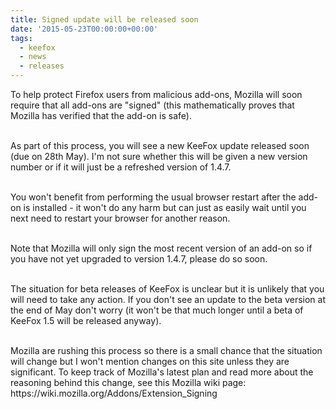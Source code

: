 ```yaml
---
title: Signed update will be released soon
date: '2015-05-23T00:00:00+00:00'
tags:
  - keefox
  - news
  - releases
---
```

<p>To help protect Firefox users from malicious  add-ons, Mozilla will soon require that all add-ons are "signed" (this  mathematically proves that Mozilla has verified that the add-on is safe).<br><br></p>
<p>As  part of this process, you will see a new KeeFox update released soon  (due on 28th May). I'm not sure whether this will be given a new version  number or if it will just be a refreshed version of 1.4.7.<br><br></p>
<p>You won't benefit from performing the usual browser  restart after the add-on is installed - it won't do any harm but can  just as easily wait until you next need to restart your browser for  another reason.<br><br></p>
<p>Note that Mozilla will only sign the most  recent version of an add-on so if you have not yet upgraded to version  1.4.7, please do so soon.<br><br></p>
<p>The situation for beta releases  of KeeFox is unclear but it is unlikely that you will need to take any  action. If you don't see an update to the beta version at the end of May  don't worry (it won't be that much longer until a beta of KeeFox 1.5  will be released anyway).<br><br></p>
<p>Mozilla are rushing this process  so there is a small chance that the situation will change but I won't  mention changes on this site unless they are significant. To keep  track of Mozilla's latest plan and read more about the reasoning behind this  change, see this Mozilla wiki page: https://wiki.mozilla.org/Addons/Extension_Signing</p>
